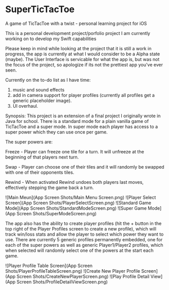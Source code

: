 # SuperTicTacToe
A game of TicTacToe with a twist - personal learning project for iOS

This is a personal development project/porfolio project I am currently working on to develop my Swift capabilities

Please keep in mind while looking at the project that it is still a work in progress, the app is currently at what I would consider to be a Alpha state (maybe). The User Interface is servicable for what the app is, but was not the focus of the project, so apologize if its not the prettiest app you've ever seen.

Currently on the to-do list as I have time:

1) music and sound effects
2) add in camera support for player profiles (currently all profiles get a generic placeholder image).
3) UI overhaul.


Synopsis:
This project is an extension of a final project I originally wrote in Java for school. There is a standard mode for a 
plain vanilla game of TicTacToe and a super mode. In super mode each player has access to a super power
which they can use once per game.

The super powers are:

Freeze - Player can freeze one tile for a turn. It will unfreeze at the beginning of that players next turn.

Swap - Player can choose one of their tiles and it will randomly be swapped with one of their opponents tiles.

Rewind - When activated Rewind undoes both players last moves, effectively stepping the game back a turn.

![Main Meun](App Screen Shots/Main Menu Screen.png)
![Player Select Screen](App Screen Shots/PlayerSelectScreen.png)
![Standard Game Mode](App Screen Shots/StandardModeScreen.png)
![Super Game Mode](App Screen Shots/SuperModeScreen.png)

The app also has the ability to create player profiles (hit the + button in the top right of the Player Profiles screen to create a new profile), which will track win/loss stats and allow the player
to select which power they want to use. There are currently 5 generic profiles permanently embedded, one for each of the
super powers as well as generic Player1/Player2 profiles, which when selected will randomly select one of the powers at the start
each game.

![Player Profile Table Screen](App Screen Shots/PlayerProfileTableScreen.png)
![Create New Player Profile Screen](App Screen Shots/CreateNewPlayerScreen.png)
![Play Profile Detail View](App Screen Shots/ProfileDetailViewScreen.png)

